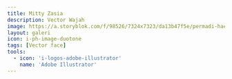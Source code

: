 ```yaml
---
title: Mitty Zasia
description: Vector Wajah
image: https://a.storyblok.com/f/98526/7324x7323/da13b47f5e/permadi-hae.webp
layout: galeri
icon: i-ph-image-duotone
tags: [Vector face]
tools: 
  - icon: 'i-logos-adobe-illustrator'
    name: 'Adobe Illustrator'
---
```

